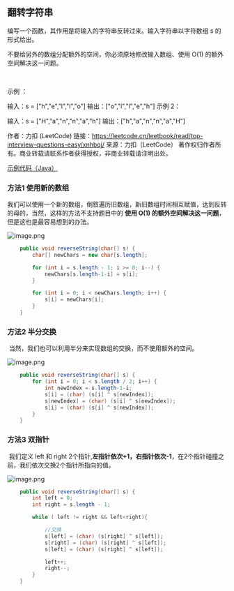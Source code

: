 ## 翻转字符串
编写一个函数，其作用是将输入的字符串反转过来。输入字符串以字符数组 s 的形式给出。

不要给另外的数组分配额外的空间，你必须原地修改输入数组、使用 O(1) 的额外空间解决这一问题。

 

示例 ：

输入：s = ["h","e","l","l","o"]
输出：["o","l","l","e","h"]
示例 2：

输入：s = ["H","a","n","n","a","h"]
输出：["h","a","n","n","a","H"]

作者：力扣 (LeetCode)
链接：https://leetcode.cn/leetbook/read/top-interview-questions-easy/xnhbqj/
来源：力扣（LeetCode）
著作权归作者所有。商业转载请联系作者获得授权，非商业转载请注明出处。



[示例代码（Java）](./ReverseString.java)

### 方法1 使用新的数组

​	我们可以使用一个新的数组，倒叙遍历旧数组，新旧数组时间相互赋值，达到反转的母的，当然，这样的方法不支持题目中的 **使用 O(1) 的额外空间解决这一问题**，但是这也是最容易想到的办法。



![image.png](https://pic.leetcode-cn.com/1657509511-ctCNFf-image.png)

  



 

```Java
    public void reverseString(char[] s) {
        char[] newChars = new char[s.length];

        for (int i = s.length - 1; i >= 0; i--) {
            newChars[s.length-1-i] = s[i];
        }

        for (int i = 0; i < newChars.length; i++) {
            s[i] = newChars[i];
        }
    }
```



### 方法2 半分交换

​	当然，我们也可以利用半分来实现数组的交换，而不使用额外的空间。

![image.png](https://pic.leetcode-cn.com/1657509712-QYMMHR-image.png)

```java
    public void reverseString(char[] s) {
        for (int i = 0; i < s.length / 2; i++) {
            int newIndex = s.length-1-i;
            s[i] = (char) (s[i] ^ s[newIndex]);
            s[newIndex] = (char) (s[i] ^ s[newIndex]);
            s[i] = (char) (s[i] ^ s[newIndex]);
        }
    }
```



### 方法3 双指针

​	我们定义  left 和 right 2个指针,**左指针依次+1，右指针依次-1**，在2个指针碰撞之前，我们依次交换2个指针所指向的值。

![image.png](https://pic.leetcode-cn.com/1657518796-nnVPnc-image.png)

  

```Java
    public void reverseString(char[] s) {
        int left = 0;
        int right = s.length - 1;

        while ( left != right && left<right){

            //交换
            s[left] = (char) (s[right] ^ s[left]);
            s[right] = (char) (s[right] ^ s[left]);
            s[left] = (char) (s[right] ^ s[left]);

            left++;
            right--;
        }
    }
```

